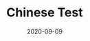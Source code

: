 ---
title: Chinese Test
description: 这是一个副标题
date: 2020-09-09
slug: neofetch-alt-rust
# image:
categories:
    - 
    -
---